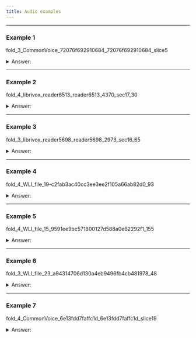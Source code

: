 ```yaml
---
title: Audio examples
---
```




------

### Example 1



<audio src="./72076f692910684_slice5.wav"></audio>

fold_3_CommonVoice_72076f692910684_72076f692910684_slice5

<details>
    <summary>Answer:</summary>
    <p> language: Spanish </p>
    <p> Model responses:  1: Basque, 2: Italian, 3: Spanish, 4: Arabic, 5: Russian, 6: Turkish, 7: Estonian,  </p> 
</details>




------------------

### Example 2

<audio src="./reader6513_4370_sec17_30.wav"></audio>

fold_4_librivox_reader6513_reader6513_4370_sec17_30



<details>
    <summary>Answer:</summary>
    <p> language: Dutch </p>
    <p> Model responses: 1: German, 2: Dutch, 3: Polish, 4: Russian, 5: Swedish, 6: Danish, 7: English, </p> 
</details>




--------

### Example 3



<audio src="./reader5698_2973_sec16_65.wav"></audio>

fold_3_librivox_reader5698_reader5698_2973_sec16_65





<details>
    <summary>Answer:</summary>
    <p> language: Finnish </p>
    <p> Model responses: 1: Finnish, 2: Italian, 3: Korean, 4: Spanish, 5: Swedish, 6: Japanese, 7: Basque,  </p> 
</details>




--------------

### Example 4





<audio src="./fin-c2fab3ac40cc3ee3ee2f105a66ab82d0_93.wav"></audio>

fold_4_WLI_file_19-c2fab3ac40cc3ee3ee2f105a66ab82d0_93

<details>
    <summary>Answer:</summary>
    <p> language: Finnish </p>
    <p> Model responses: 1: Finnish, 2: Spanish, 3: Estonian, 4: Japanese, 5: Russian, 6: Italian, 7: Catalan,   </p> 
</details>


------

### Example 5



<audio src="./dan-9591ee9bc571800127d588a0e62292f1_155.wav"></audio>

fold_4_WLI_file_15_9591ee9bc571800127d588a0e62292f1_155





<details>
    <summary>Answer:</summary>
    <p> language: Danish </p>
    <p> Model responses: 1: Danish, 2: Mandarin, 3: German, 4: Arabic, 5: Finnish, 6: Swedish, 7: Japanese, </p> 
</details>






----------------

### Example 6



<audio src="./tur-a94314706d130a4eb9496fb4cb481978_48.wav"></audio>

fold_3_WLI_file_23_a94314706d130a4eb9496fb4cb481978_48



<details>
    <summary>Answer:</summary>
    <p> language: Turkish </p>
    <p> Model responses: 1: Turkish, 2: Japanese, 3: Korean, 4: Arabic, 5: Italian, 6: Portuguese, 7: French,  </p> 
</details>


---------

### Example 7

<audio src="./6e13fdd7faffc1d_slice19.wav"></audio>

fold_4_CommonVoice_6e13fdd7faffc1d_6e13fdd7faffc1d_slice19

<details>
    <summary>Answer:</summary>
    <p> language: Turkish </p>
    <p> Model responses: 1: Portuguese, 2: Turkish, 3: French, 4: Catalan, 5: Dutch, 6: Spanish, 7: Russian </p> 




---------

### Example 8

<audio src="./reader7407_5833_sec1_20.wav"></audio>

fold_4_librivox_reader7407_reader7407_5833_sec1_20



<details>
    <summary>Answer:</summary>
    <p> language: Portuguese </p>
    <p> Model responses: 1: English, 2: Russian, 3: Swedish, 4: Portuguese, 5: Finnish, 6: Danish, 7: Hungarian,  </p> 
</details>




---------

### Example 9

<audio src="./reader4091_2145_sec27_7.wav"></audio>

fold_3_librivox_reader4091_reader4091_2145_sec27_7



<details>
    <summary>Answer:</summary>
    <p> language: Russian </p>
    <p> Model responses:  1: Portuguese, 2: English, 3: Danish, 4: Russian, 5: Italian, 6: Dutch, 7: Spanish <br>
 </p> 
</details>



--------

### Example 10



<audio src="./reader1259_5294_sec10_94.wav"></audio>

fold_3_librivox_reader1259_reader1259_5294_sec10_94





<details>
    <summary>Answer:</summary>
    <p> language: French </p>
    <p> Model responses:  1: Mandarin, 2: English, 3: Korean, 4: Japanese, 5: Italian, 6: Dutch, 7: Finnish, <br>
NOTE: non-native speaker!  </p> 
</details>
